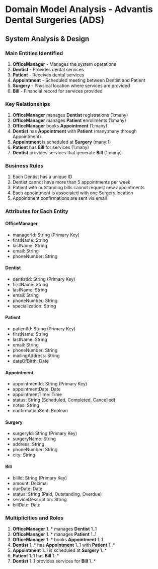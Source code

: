 # Domain Model Analysis - Advantis Dental Surgeries (ADS)

## System Analysis & Design

### Main Entities Identified

1. **OfficeManager** - Manages the system operations
2. **Dentist** - Provides dental services
3. **Patient** - Receives dental services
4. **Appointment** - Scheduled meeting between Dentist and Patient
5. **Surgery** - Physical location where services are provided
6. **Bill** - Financial record for services provided

### Key Relationships

1. **OfficeManager** manages **Dentist** registrations (1:many)
2. **OfficeManager** manages **Patient** enrollments (1:many)
3. **OfficeManager** books **Appointment** (1:many)
4. **Dentist** has **Appointment** with **Patient** (many:many through Appointment)
5. **Appointment** is scheduled at **Surgery** (many:1)
6. **Patient** has **Bill** for services (1:many)
7. **Dentist** provides services that generate **Bill** (1:many)

### Business Rules

1. Each Dentist has a unique ID
2. Dentist cannot have more than 5 appointments per week
3. Patient with outstanding bills cannot request new appointments
4. Each appointment is associated with one Surgery location
5. Appointment confirmations are sent via email

### Attributes for Each Entity

#### OfficeManager
- managerId: String (Primary Key)
- firstName: String
- lastName: String
- email: String
- phoneNumber: String

#### Dentist
- dentistId: String (Primary Key)
- firstName: String
- lastName: String
- email: String
- phoneNumber: String
- specialization: String

#### Patient
- patientId: String (Primary Key)
- firstName: String
- lastName: String
- email: String
- phoneNumber: String
- mailingAddress: String
- dateOfBirth: Date

#### Appointment
- appointmentId: String (Primary Key)
- appointmentDate: Date
- appointmentTime: Time
- status: String (Scheduled, Completed, Cancelled)
- notes: String
- confirmationSent: Boolean

#### Surgery
- surgeryId: String (Primary Key)
- surgeryName: String
- address: String
- phoneNumber: String
- city: String

#### Bill
- billId: String (Primary Key)
- amount: Decimal
- dueDate: Date
- status: String (Paid, Outstanding, Overdue)
- serviceDescription: String
- billDate: Date

### Multiplicities and Roles

1. **OfficeManager** 1..* manages **Dentist** 1..1
2. **OfficeManager** 1..* manages **Patient** 1..1
3. **OfficeManager** 1..* books **Appointment** 1..1
4. **Dentist** 1..* has **Appointment** 1..1 with **Patient** 1..*
5. **Appointment** 1..1 is scheduled at **Surgery** 1..*
6. **Patient** 1..1 has **Bill** 1..*
7. **Dentist** 1..1 provides services for **Bill** 1..*
